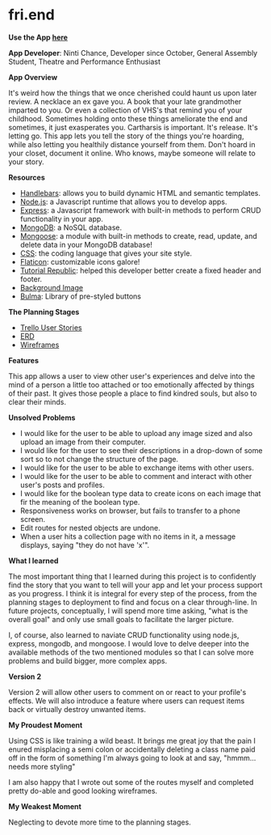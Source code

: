 # fri.end

**Use the App [here](https://fri-end.herokuapp.com/)**

**App Developer**: Ninti Chance, Developer since October, General Assembly Student, Theatre and Performance Enthusiast

**App Overview**

It's weird how the things that we once cherished could haunt us upon later review. A necklace an ex gave you. A book that your late grandmother imparted to you. Or even a collection of VHS's that remind you of your childhood. Sometimes holding onto these things ameliorate the end and sometimes, it just exasperates you. Cartharsis is important. It's release. It's letting go. This app lets you tell the story of the things you're hoarding, while also letting you healthily distance yourself from them. Don't hoard in your closet, document it online. Who knows, maybe someone will relate to your story.

**Resources**

* [Handlebars](http://handlebarsjs.com/): allows you to build dynamic HTML and semantic templates.
* [Node.js](https://nodejs.org/en/): a Javascript runtime that allows you to develop apps.
* [Express](https://expressjs.com/): a Javascript framework with built-in methods to perform CRUD functionality in your app.
* [MongoDB](https://www.mongodb.com/): a NoSQL database.
* [Mongoose](https://www.mongodb.com/): a module with built-in methods to create, read, update, and delete data in your MongoDB database!
* [CSS](https://expressjs.com/): the coding language that gives your site style.
* [Flaticon](https://www.flaticon.com/): customizable icons galore!
* [Tutorial Republic](https://www.tutorialrepublic.com/faq/how-to-create-fixed-header-or-footer-using-css.php): helped this developer better create a fixed header and footer.
* [Background Image](https://images.unsplash.com/photo-1509343256512-d77a5cb3791b?auto=format&fit=crop&w=750&q=80)
* [Bulma](https://bulma.io/documentation/elements/button/): Library of pre-styled buttons

**The Planning Stages**

* [Trello User Stories](https://trello.com/b/gTRBZMog/frend)
* [ERD](https://www.figma.com/file/a4W88rVGZ71PVvANqRQOSPfq/fr!end-app-ERD)
* [Wireframes](https://www.figma.com/file/bT131n3IUVRdWtxGFBrkORUY/fr!end-app-Wireframes?node-id=2%3A11)

**Features**

This app allows a user to view other user's experiences and delve into the mind of a person a little too attached or too emotionally affected by things of their past. It gives those people a place to find kindred souls, but also to clear their minds.


**Unsolved Problems**

* I would like for the user to be able to upload any image sized and also upload an image from their computer.
* I would like for the user to see their descriptions in a drop-down of some sort so to not change the structure of the page.
* I would like for the user to be able to exchange items with other users.
* I would like for the user to be able to comment and interact with other user's posts and profiles.
* I would like for the boolean type data to create icons on each image that fir the meaning of the boolean type.
* Responsiveness works on browser, but fails to transfer to a phone screen.
* Edit routes for nested objects are undone.
* When a user hits a collection page with no items in it, a message displays, saying "they do not have 'x'".

**What I learned**

The most important thing that I learned during this project is to confidently find the story that you want to tell will your app and let your process support as you progress. I think it is integral for every step of the process, from the planning stages to deployment to find and focus on a clear through-line. In future projects, conceptually, I will spend more time asking, "what is the overall goal" and only use small goals to facilitate the larger picture.

I, of course, also learned to naviate CRUD functionality using node.js, express, mongodb, and mongoose. I would love to delve deeper into the available methods of the two mentioned modules so that I can solve more problems and build bigger, more complex apps.

**Version 2**

Version 2 will allow other users to comment on or react to your profile's effects. We will also introduce a feature where users can request items back or virtually destroy unwanted items.

**My Proudest Moment**

Using CSS is like training a wild beast. It brings me great joy that the pain I enured misplacing a semi colon or accidentally deleting a class name paid off in the form of something I'm always going to look at and say, "hmmm... needs more styling"

I am also happy that I wrote out some of the routes myself and completed pretty do-able and good looking wireframes. 

**My Weakest Moment**

Neglecting to devote more time to the planning stages.